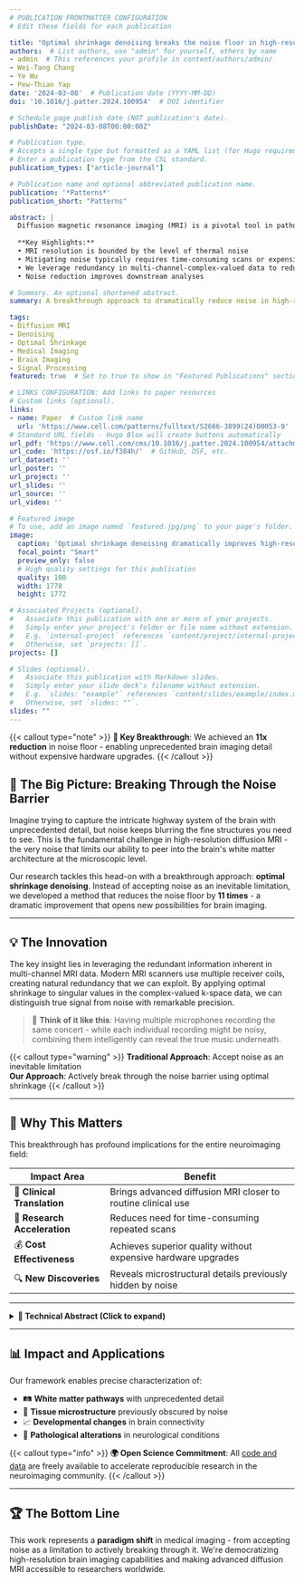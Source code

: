```yaml
---
# PUBLICATION FRONTMATTER CONFIGURATION
# Edit these fields for each publication

title: "Optimal shrinkage denoising breaks the noise floor in high-resolution diffusion MRI"
authors:  # List authors, use "admin" for yourself, others by name
- admin  # This references your profile in content/authors/admin/
- Wei-Tang Chang
- Ye Wu
- Pew-Thian Yap
date: '2024-03-08'  # Publication date (YYYY-MM-DD)
doi: '10.1016/j.patter.2024.100954'  # DOI identifier

# Schedule page publish date (NOT publication's date).
publishDate: "2024-03-08T00:00:00Z"

# Publication type.
# Accepts a single type but formatted as a YAML list (for Hugo requirements).
# Enter a publication type from the CSL standard.
publication_types: ["article-journal"]

# Publication name and optional abbreviated publication name.
publication: '*Patterns*'
publication_short: "Patterns"

abstract: |
  Diffusion magnetic resonance imaging (MRI) is a pivotal tool in pathology research and for the study of brain development. However, noise often undermines the intricate details expected to be gained from increasing the spatial resolution. Rather than resorting to time-consuming scans and costly hardware upgrades to combat noise, data redundancy in MRI can be leveraged to effectively reduce noise, unveil details, and enhance downstream analyses.
  
  **Key Highlights:**
  • MRI resolution is bounded by the level of thermal noise  
  • Mitigating noise typically requires time-consuming scans or expensive hardware upgrades  
  • We leverage redundancy in multi-channel-complex-valued data to reduce noise  
  • Noise reduction improves downstream analyses

# Summary. An optional shortened abstract.
summary: A breakthrough approach to dramatically reduce noise in high-resolution diffusion MRI through optimal shrinkage denoising, enabling unprecedented detail in brain imaging without expensive hardware upgrades.

tags:
- Diffusion MRI
- Denoising
- Optimal Shrinkage
- Medical Imaging
- Brain Imaging
- Signal Processing
featured: true  # Set to true to show in "Featured Publications" section

# LINKS CONFIGURATION: Add links to paper resources
# Custom links (optional).
links:
- name: Paper  # Custom link name
  url: 'https://www.cell.com/patterns/fulltext/S2666-3899(24)00053-9'
# Standard URL fields - Hugo Blox will create buttons automatically
url_pdf: 'https://www.cell.com/cms/10.1016/j.patter.2024.100954/attachment/1e23d03e-3702-430e-9413-26f8e20e1417/mmc2.pdf'
url_code: 'https://osf.io/f384h/'  # GitHub, OSF, etc.
url_dataset: ''
url_poster: ''
url_project: ''
url_slides: ''
url_source: ''
url_video: ''

# Featured image
# To use, add an image named `featured.jpg/png` to your page's folder. 
image:
  caption: 'Optimal shrinkage denoising dramatically improves high-resolution diffusion MRI quality'
  focal_point: "Smart"
  preview_only: false
  # High quality settings for this publication
  quality: 100
  width: 1778
  height: 1772

# Associated Projects (optional).
#   Associate this publication with one or more of your projects.
#   Simply enter your project's folder or file name without extension.
#   E.g. `internal-project` references `content/project/internal-project/index.md`.
#   Otherwise, set `projects: []`.
projects: []

# Slides (optional).
#   Associate this publication with Markdown slides.
#   Simply enter your slide deck's filename without extension.
#   E.g. `slides: "example"` references `content/slides/example/index.md`.
#   Otherwise, set `slides: ""`.
slides: ""
---
```


{{< callout type="note" >}}
**🚀 Key Breakthrough**: We achieved an **11x reduction** in noise floor - enabling unprecedented brain imaging detail without expensive hardware upgrades.
{{< /callout >}}

## 🧠 The Big Picture: Breaking Through the Noise Barrier

Imagine trying to capture the intricate highway system of the brain with unprecedented detail, but noise keeps blurring the fine structures you need to see. This is the fundamental challenge in high-resolution diffusion MRI - the very noise that limits our ability to peer into the brain's white matter architecture at the microscopic level.

Our research tackles this head-on with a breakthrough approach: **optimal shrinkage denoising**. Instead of accepting noise as an inevitable limitation, we developed a method that reduces the noise floor by **11 times** - a dramatic improvement that opens new possibilities for brain imaging.

---

## 💡 The Innovation

The key insight lies in leveraging the redundant information inherent in multi-channel MRI data. Modern MRI scanners use multiple receiver coils, creating natural redundancy that we can exploit. By applying optimal shrinkage to singular values in the complex-valued k-space data, we can distinguish true signal from noise with remarkable precision.

> 🎵 **Think of it like this**: Having multiple microphones recording the same concert - while each individual recording might be noisy, combining them intelligently can reveal the true music underneath.

{{< callout type="warning" >}}
**Traditional Approach**: Accept noise as an inevitable limitation  
**Our Approach**: Actively break through the noise barrier using optimal shrinkage
{{< /callout >}}

---

## 🎯 Why This Matters

This breakthrough has profound implications for the entire neuroimaging field:

| Impact Area | Benefit |
|-------------|---------|
| 🏥 **Clinical Translation** | Brings advanced diffusion MRI closer to routine clinical use |
| 🔬 **Research Acceleration** | Reduces need for time-consuming repeated scans |
| 💰 **Cost Effectiveness** | Achieves superior quality without expensive hardware upgrades |
| 🔍 **New Discoveries** | Reveals microstructural details previously hidden by noise |

---

<details>
<summary><strong>🔬 Technical Abstract (Click to expand)</strong></summary>

The spatial resolution attainable in diffusion magnetic resonance (MR) imaging is inherently limited by noise. The weaker signal associated with a smaller voxel size, especially at a high level of diffusion sensitization, is often buried under the noise floor owing to the non-Gaussian nature of the MR magnitude signal. Here, we show how the noise floor can be suppressed remarkably via optimal shrinkage of singular values associated with noise in complex-valued k-space data from multiple receiver channels. We explore and compare different low-rank signal matrix recovery strategies to utilize the inherently redundant information from multiple channels. In combination with background phase removal, the optimal strategy reduces the noise floor by 11 times. Our framework enables imaging with substantially improved resolution for precise characterization of tissue microstructure and white matter pathways without relying on expensive hardware upgrades and time-intensive acquisition repetitions, outperforming other related denoising methods.

</details>

---

## 📊 Impact and Applications

Our framework enables precise characterization of:

- 🛤️ **White matter pathways** with unprecedented detail
- 🔬 **Tissue microstructure** previously obscured by noise  
- 📈 **Developmental changes** in brain connectivity
- 🏥 **Pathological alterations** in neurological conditions

{{< callout type="info" >}}
**🌍 Open Science Commitment**: All [code and data](https://osf.io/f384h/) are freely available to accelerate reproducible research in the neuroimaging community.
{{< /callout >}}

---

## 🏆 The Bottom Line

This work represents a **paradigm shift** in medical imaging - from accepting noise as a limitation to actively breaking through it. We're democratizing high-resolution brain imaging capabilities and making advanced diffusion MRI accessible to researchers worldwide.
